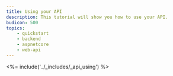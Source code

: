 ```yaml
---
title: Using your API
description: This tutorial will show you how to use your API.
budicon: 500
topics:
    - quickstart
    - backend
    - aspnetcore
    - web-api
---
```


<%= include('../_includes/_api_using') %>